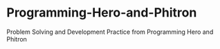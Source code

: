 # Programming-Hero-and-Phitron
Problem Solving and Development Practice from Programming Hero and Phitron
